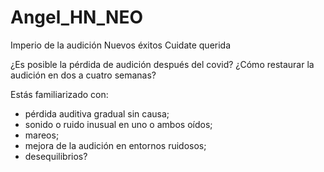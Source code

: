 # Angel_HN_NEO
Imperio de la audición
Nuevos éxitos
Cuidate querida


¿Es posible la pérdida de audición después del covid?
¿Cómo restaurar la audición en dos a cuatro semanas?

Estás familiarizado con:
- pérdida auditiva gradual sin causa;
- sonido o ruido inusual en uno o ambos oídos;
- mareos;
- mejora de la audición en entornos ruidosos;
- desequilibrios?
